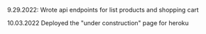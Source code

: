 9.29.2022:
    Wrote api endpoints for list products and shopping cart

10.03.2022
    Deployed the "under construction" page for heroku